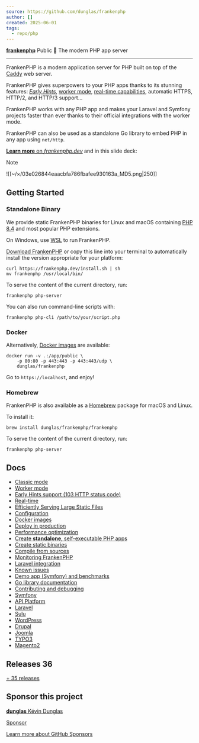 ```yaml
---
source: https://github.com/dunglas/frankenphp
author: []
created: 2025-06-01
tags:
  - repo/php
---
```

**[frankenphp](https://github.com/dunglas/frankenphp)** Public
🧟 The modern PHP app server
___

FrankenPHP is a modern application server for PHP built on top of the [Caddy](https://caddyserver.com/) web server.

FrankenPHP gives superpowers to your PHP apps thanks to its stunning features: [*Early Hints*](https://frankenphp.dev/docs/early-hints/), [worker mode](https://frankenphp.dev/docs/worker/), [real-time capabilities](https://frankenphp.dev/docs/mercure/), automatic HTTPS, HTTP/2, and HTTP/3 support...

FrankenPHP works with any PHP app and makes your Laravel and Symfony projects faster than ever thanks to their official integrations with the worker mode.

FrankenPHP can also be used as a standalone Go library to embed PHP in any app using `net/http`.

[**Learn more** on *frankenphp.dev*](https://frankenphp.dev/) and in this slide deck:

> [!NOTE]
> ![[~/×/03e026844eaacbfa786fbafee930163a_MD5.png|250]]

## Getting Started

### Standalone Binary

We provide static FrankenPHP binaries for Linux and macOS containing [PHP 8.4](https://www.php.net/releases/8.4/en.php) and most popular PHP extensions.

On Windows, use [WSL](https://learn.microsoft.com/windows/wsl/) to run FrankenPHP.

[Download FrankenPHP](https://github.com/dunglas/frankenphp/releases) or copy this line into your terminal to automatically install the version appropriate for your platform:

```
curl https://frankenphp.dev/install.sh | sh
mv frankenphp /usr/local/bin/
```

To serve the content of the current directory, run:

```
frankenphp php-server
```

You can also run command-line scripts with:

```
frankenphp php-cli /path/to/your/script.php
```

### Docker

Alternatively, [Docker images](https://frankenphp.dev/docs/docker/) are available:

```
docker run -v .:/app/public \
    -p 80:80 -p 443:443 -p 443:443/udp \
    dunglas/frankenphp
```

Go to `https://localhost`, and enjoy!

### Homebrew

FrankenPHP is also available as a [Homebrew](https://brew.sh/) package for macOS and Linux.

To install it:

```
brew install dunglas/frankenphp/frankenphp
```

To serve the content of the current directory, run:

```
frankenphp php-server
```

## Docs

- [Classic mode](https://frankenphp.dev/docs/classic/)
- [Worker mode](https://frankenphp.dev/docs/worker/)
- [Early Hints support (103 HTTP status code)](https://frankenphp.dev/docs/early-hints/)
- [Real-time](https://frankenphp.dev/docs/mercure/)
- [Efficiently Serving Large Static Files](https://frankenphp.dev/docs/x-sendfile/)
- [Configuration](https://frankenphp.dev/docs/config/)
- [Docker images](https://frankenphp.dev/docs/docker/)
- [Deploy in production](https://frankenphp.dev/docs/production/)
- [Performance optimization](https://frankenphp.dev/docs/performance/)
- [Create **standalone**, self-executable PHP apps](https://frankenphp.dev/docs/embed/)
- [Create static binaries](https://frankenphp.dev/docs/static/)
- [Compile from sources](https://frankenphp.dev/docs/compile/)
- [Monitoring FrankenPHP](https://frankenphp.dev/docs/metrics/)
- [Laravel integration](https://frankenphp.dev/docs/laravel/)
- [Known issues](https://frankenphp.dev/docs/known-issues/)
- [Demo app (Symfony) and benchmarks](https://github.com/dunglas/frankenphp-demo)
- [Go library documentation](https://pkg.go.dev/github.com/dunglas/frankenphp)
- [Contributing and debugging](https://frankenphp.dev/docs/contributing/)
- [Symfony](https://github.com/dunglas/symfony-docker)
- [API Platform](https://api-platform.com/docs/symfony)
- [Laravel](https://frankenphp.dev/docs/laravel/)
- [Sulu](https://sulu.io/blog/running-sulu-with-frankenphp)
- [WordPress](https://github.com/StephenMiracle/frankenwp)
- [Drupal](https://github.com/dunglas/frankenphp-drupal)
- [Joomla](https://github.com/alexandreelise/frankenphp-joomla)
- [TYPO3](https://github.com/ochorocho/franken-typo3)
- [Magento2](https://github.com/ekino/frankenphp-magento2)

## Releases 36

[\+ 35 releases](https://github.com/dunglas/frankenphp/releases)

## Sponsor this project

[**dunglas** Kévin Dunglas](https://github.com/dunglas)

[Sponsor](https://github.com/sponsors/dunglas)

[Learn more about GitHub Sponsors](https://github.com/sponsors)
